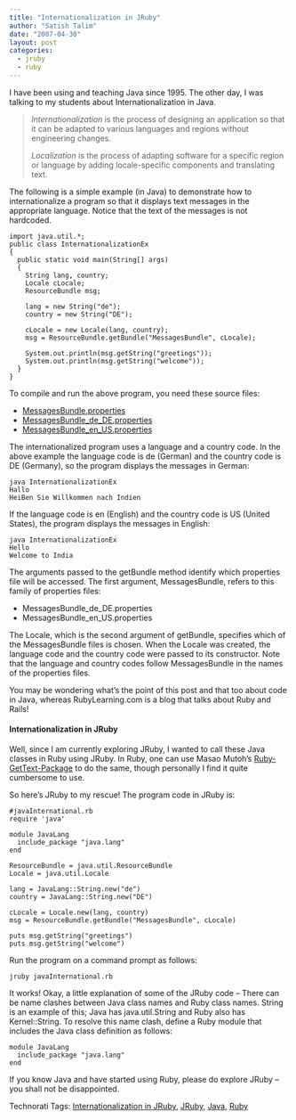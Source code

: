 ```yaml
---
title: "Internationalization in JRuby"
author: "Satish Talim"
date: "2007-04-30"
layout: post
categories:
  - jruby
  - ruby
---
```

I have been using and teaching Java since 1995. The other day, I was
talking to my students about Internationalization in Java.  <!--more-->

> *Internationalization* is the process of designing an application so
> that it can be adapted to various languages and regions without
> engineering changes.
>
> *Localization* is the process of adapting software for a specific
> region or language by adding locale-specific components and
> translating text.

The following is a simple example (in Java) to demonstrate how to
internationalize a program so that it displays text messages in the
appropriate language. Notice that the text of the messages is not
hardcoded.

    import java.util.*;
    public class InternationalizationEx
    {
      public static void main(String[] args)
      {
        String lang, country;
        Locale cLocale;
        ResourceBundle msg;

        lang = new String("de");
        country = new String("DE");

        cLocale = new Locale(lang, country);
        msg = ResourceBundle.getBundle("MessagesBundle", cLocale);

        System.out.println(msg.getString("greetings"));
        System.out.println(msg.getString("welcome"));
      }
    }

To compile and run the above program, you need these source files:

-   [MessagesBundle.properties](http://rubylearning.com/data/MessagesBundle.properties)
-   [MessagesBundle\_de\_DE.properties](http://rubylearning.com/data/MessagesBundle_de_DE.properties)
-   [MessagesBundle\_en\_US.properties](http://rubylearning.com/data/MessagesBundle_en_US.properties)

The internationalized program uses a language and a country code. In the
above example the language code is de (German) and the country code is
DE (Germany), so the program displays the messages in German:

    java InternationalizationEx
    Hallo
    HeiBen Sie Willkommen nach Indien

If the language code is en (English) and the country code is US (United
States), the program displays the messages in English:

    java InternationalizationEx
    Hello
    Welcome to India

The arguments passed to the getBundle method identify which properties
file will be accessed. The first argument, MessagesBundle, refers to
this family of properties files:

-   MessagesBundle\_de\_DE.properties
-   MessagesBundle\_en\_US.properties

The Locale, which is the second argument of getBundle, specifies which
of the MessagesBundle files is chosen. When the Locale was created, the
language code and the country code were passed to its constructor. Note
that the language and country codes follow MessagesBundle in the names
of the properties files.

You may be wondering what’s the point of this post and that too about
code in Java, whereas RubyLearning.com is a blog that talks about Ruby
and Rails!

#### Internationalization in JRuby

Well, since I am currently exploring JRuby, I wanted to call these Java
classes in Ruby using JRuby. In Ruby, one can use Masao Mutoh’s
[Ruby-GetText-Package](http://www.yotabanana.com/hiki/ruby-gettext.html)
to do the same, though personally I find it quite cumbersome to use.

So here’s JRuby to my rescue! The program code in JRuby is:

    #javaInternational.rb
    require 'java'

    module JavaLang
      include_package "java.lang"
    end

    ResourceBundle = java.util.ResourceBundle
    Locale = java.util.Locale

    lang = JavaLang::String.new("de")
    country = JavaLang::String.new("DE")

    cLocale = Locale.new(lang, country)
    msg = ResourceBundle.getBundle("MessagesBundle", cLocale)

    puts msg.getString("greetings")
    puts msg.getString("welcome")

Run the program on a command prompt as follows:

    jruby javaInternational.rb

It works! Okay, a little explanation of some of the JRuby code – There
can be name clashes between Java class names and Ruby class names.
String is an example of this; Java has java.util.String and Ruby also
has Kernel::String. To resolve this name clash, define a Ruby module
that includes the Java class definition as follows:

    module JavaLang
      include_package "java.lang"
    end

If you know Java and have started using Ruby, please do explore JRuby –
you shall not be disappointed.

Technorati Tags: [Internationalization in
JRuby](http://technorati.com/tag/Internationalization+in+JRuby),
[JRuby](http://technorati.com/tag/JRuby),
[Java](http://technorati.com/tag/Java),
[Ruby](http://technorati.com/tag/Ruby)


